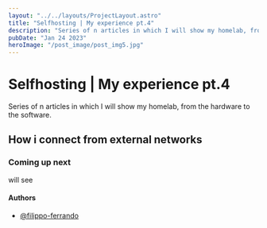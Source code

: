 ```yaml
---
layout: "../../layouts/ProjectLayout.astro"
title: "Selfhosting | My experience pt.4"
description: "Series of n articles in which I will show my homelab, from the hardware to the software."
pubDate: "Jan 24 2023"
heroImage: "/post_image/post_img5.jpg"
---
```

# Selfhosting | My experience pt.4

Series of n articles in which I will show my homelab, from the hardware to the software.

## How i connect from external networks


### Coming up next

will see

#### Authors

- [@filippo-ferrando](https://www.github.com/filippo-ferrando)